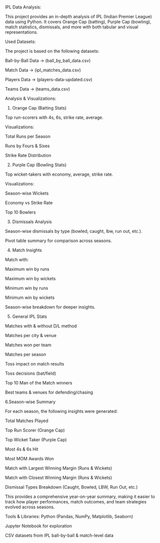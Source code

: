 IPL Data Analysis:

This project provides an in-depth analysis of IPL (Indian Premier League) data using Python. It covers Orange Cap (batting), Purple Cap (bowling), match statistics, dismissals, and more with both tabular and visual representations.

Used Datasets:

The project is based on the following datasets:

Ball-by-Ball Data → (ball_by_ball_data.csv)

Match Data → (ipl_matches_data.csv)

Players Data → (players-data-updated.csv)

Teams Data → (teams_data.csv)

Analysis & Visualizations:
1. Orange Cap (Batting Stats)

Top run-scorers with 4s, 6s, strike rate, average.

Visualizations:

Total Runs per Season

Runs by Fours & Sixes

Strike Rate Distribution

2. Purple Cap (Bowling Stats)

Top wicket-takers with economy, average, strike rate.

Visualizations:

Season-wise Wickets

Economy vs Strike Rate

Top 10 Bowlers

3. Dismissals Analysis

Season-wise dismissals by type (bowled, caught, lbw, run out, etc.).

Pivot table summary for comparison across seasons.

4. Match Insights

Match with:

Maximum win by runs

Maximum win by wickets

Minimum win by runs

Minimum win by wickets

Season-wise breakdown for deeper insights.

5. General IPL Stats

Matches with & without D/L method

Matches per city & venue

Matches won per team

Matches per season

Toss impact on match results

Toss decisions (bat/field)

Top 10 Man of the Match winners

Best teams & venues for defending/chasing

6.Season-wise Summary

For each season, the following insights were generated:

Total Matches Played

Top Run Scorer (Orange Cap)

Top Wicket Taker (Purple Cap)

Most 4s & 6s Hit

Most MOM Awards Won

Match with Largest Winning Margin (Runs & Wickets)

Match with Closest Winning Margin (Runs & Wickets)

Dismissal Types Breakdown (Caught, Bowled, LBW, Run Out, etc.)

This provides a comprehensive year-on-year summary, making it easier to track how player performances, match outcomes, and team strategies evolved across seasons.

Tools & Libraries:
Python (Pandas, NumPy, Matplotlib, Seaborn)

Jupyter Notebook for exploration

CSV datasets from IPL ball-by-ball & match-level data

